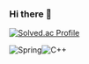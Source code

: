 ### Hi there 👋

<!--
**sejkim2/sejkim2** is a ✨ _special_ ✨ repository because its `README.md` (this file) appears on your GitHub profile.

Here are some ideas to get you started:

- 🔭 I’m currently working on ...
- 🌱 I’m currently learning ...
- 👯 I’m looking to collaborate on ...
- 🤔 I’m looking for help with ...
- 💬 Ask me about ...
- 📫 How to reach me: ...
- 😄 Pronouns: ...
- ⚡ Fun fact: ...
-->

[![Solved.ac Profile](http://mazassumnida.wtf/api/v2/generate_badge?boj=kimsejin0206)](https://solved.ac/kimsejin0206/)  

![Spring](https://img.shields.io/badge/Spring-6DB33F.svg?&style=for-the-badge&logo=Spring&logoColor=6DB33F)![C++](https://img.shields.io/badge/C++-A8B9CC.svg?&style=for-the-badge&logo=C++&logoColor=A8B9CC)
